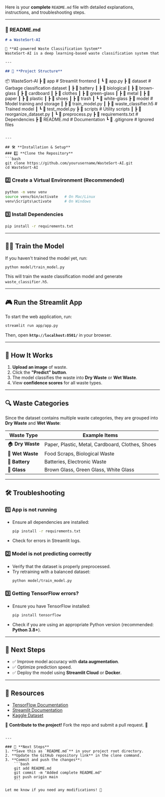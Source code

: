 Here is your **complete** `README.md` file with detailed explanations, instructions, and troubleshooting steps.

---

### 📌 **README.md**
```markdown
# ♻️ WasteSort-AI 

🚀 **AI-powered Waste Classification System**
WasteSort-AI is a deep learning-based waste classification system that helps categorize waste into different types for effective waste management.

---

## 📂 **Project Structure**
```
📦 WasteSort-AI
 ┣ 📂 app                    # Streamlit frontend
 ┃ ┗ 📜 app.py
 ┣ 📂 dataset                # Garbage classification dataset
 ┃ ┣ 📂 battery
 ┃ ┣ 📂 biological
 ┃ ┣ 📂 brown-glass
 ┃ ┣ 📂 cardboard
 ┃ ┣ 📂 clothes
 ┃ ┣ 📂 green-glass
 ┃ ┣ 📂 metal
 ┃ ┣ 📂 paper
 ┃ ┣ 📂 plastic
 ┃ ┣ 📂 shoes
 ┃ ┣ 📂 trash
 ┃ ┗ 📂 white-glass
 ┣ 📂 model                  # Model training and storage
 ┃ ┣ 📜 train_model.py
 ┃ ┣ 📜 waste_classifier.h5   # Trained model
 ┃ ┗ 📜 test_model.py
 ┣ 📂 scripts                # Utility scripts
 ┃ ┣ 📜 reorganize_dataset.py
 ┃ ┗ 📜 preprocess.py
 ┣ 📜 requirements.txt        # Dependencies
 ┣ 📜 README.md               # Documentation
 ┗ 📜 .gitignore              # Ignored files
```

---

## 🛠 **Installation & Setup**
### 1️⃣ **Clone the Repository**
```bash
git clone https://github.com/yourusername/WasteSort-AI.git
cd WasteSort-AI
```

### 2️⃣ **Create a Virtual Environment (Recommended)**
```bash
python -m venv venv
source venv/bin/activate   # On Mac/Linux
venv\Scripts\activate      # On Windows
```

### 3️⃣ **Install Dependencies**
```bash
pip install -r requirements.txt
```

---

## 🏋️‍♂️ **Train the Model**
If you haven't trained the model yet, run:
```bash
python model/train_model.py
```
This will train the waste classification model and generate `waste_classifier.h5`.

---

## 🎮 **Run the Streamlit App**
To start the web application, run:
```bash
streamlit run app/app.py
```
Then, open **`http://localhost:8501/`** in your browser.

---

## 📝 **How It Works**
1. **Upload an image** of waste.
2. Click the **"Predict" button**.
3. The model classifies the waste into **Dry Waste** or **Wet Waste**.
4. View **confidence scores** for all waste types.

---

## 🔍 **Waste Categories**
Since the dataset contains multiple waste categories, they are grouped into **Dry Waste** and **Wet Waste**:

| Waste Type  | Example Items |
|------------|--------------|
| 🏠 **Dry Waste** | Paper, Plastic, Metal, Cardboard, Clothes, Shoes |
| 🌿 **Wet Waste** | Food Scraps, Biological Waste |
| 🔋 **Battery** | Batteries, Electronic Waste |
| 🍾 **Glass** | Brown Glass, Green Glass, White Glass |

---

## 🛠 **Troubleshooting**
### 1️⃣ **App is not running**
- Ensure all dependencies are installed:
   ```bash
   pip install -r requirements.txt
   ```
- Check for errors in Streamlit logs.

### 2️⃣ **Model is not predicting correctly**
- Verify that the dataset is properly preprocessed.
- Try retraining with a balanced dataset:
   ```bash
   python model/train_model.py
   ```

### 3️⃣ **Getting TensorFlow errors?**
- Ensure you have TensorFlow installed:
   ```bash
   pip install tensorflow
   ```
- Check if you are using an appropriate Python version (recommended: **Python 3.8+**).

---

## 🚀 **Next Steps**
- ✅ Improve model accuracy with **data augmentation**.
- ✅ Optimize prediction speed.
- ✅ Deploy the model using **Streamlit Cloud** or **Docker**.

---

## 🔗 **Resources**
- [TensorFlow Documentation](https://www.tensorflow.org/)
- [Streamlit Documentation](https://docs.streamlit.io/)
- [Kaggle Dataset](https://www.kaggle.com/datasets)

📢 **Contribute to the project!** Fork the repo and submit a pull request. 🚀
```

---

### 📌 **Next Steps**
1. **Save this as `README.md`** in your project root directory.
2. **Update the GitHub repository link** in the clone command.
3. **Commit and push the changes**:
    ```bash
    git add README.md
    git commit -m "Added complete README.md"
    git push origin main
    ```

Let me know if you need any modifications! 🚀